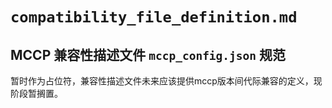 # `compatibility_file_definition.md`

## MCCP 兼容性描述文件 `mccp_config.json` 规范

暂时作为占位符，兼容性描述文件未来应该提供mccp版本间代际兼容的定义，现阶段暂搁置。
